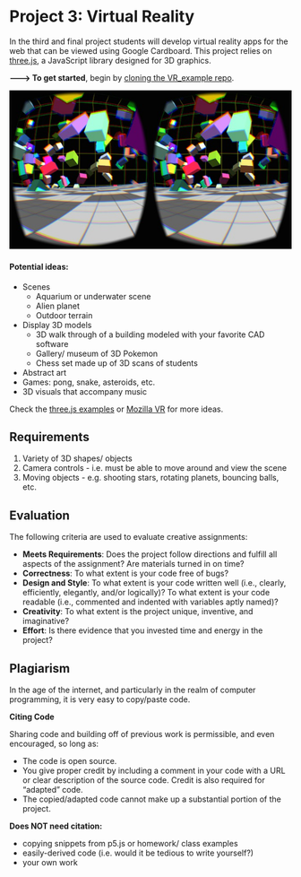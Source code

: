 # Project 3: Virtual Reality

In the third and final project students will develop virtual reality apps for the web that can be viewed using Google Cardboard. This project relies on [three.js](https://threejs.org/examples/), a JavaScript library designed for 3D graphics.

**---> To get started**, begin by [cloning the VR_example repo](https://github.com/Isidore-Newman-School/VR_example). 

![alt](images/webvr.jpg)

#### Potential ideas:
* Scenes
  * Aquarium or underwater scene
  * Alien planet
  * Outdoor terrain
* Display 3D models
  * 3D walk through of a building modeled with your favorite CAD software
  * Gallery/ museum of 3D Pokemon
  * Chess set made up of 3D scans of students
* Abstract art
* Games: pong, snake, asteroids, etc.
* 3D visuals that accompany music

Check the [three.js examples](https://threejs.org/examples/) or [Mozilla VR](https://mozvr.com/#showcase) for more ideas.


## Requirements
1. Variety of 3D shapes/ objects
2. Camera controls - i.e. must be able to move around and view the scene
3. Moving objects - e.g. shooting stars, rotating planets, bouncing balls, etc.

## Evaluation
The following criteria are used to evaluate creative assignments:

* **Meets Requirements**: Does the project follow directions and fulfill all aspects of the assignment? Are materials turned in on time?
* **Correctness**: To what extent is your code free of bugs?
* **Design and Style**: To what extent is your code written well (i.e., clearly, efficiently, elegantly, and/or logically)? To what extent is your code readable (i.e., commented and indented with variables aptly named)?
* **Creativity**: To what extent is the project unique, inventive, and imaginative?
* **Effort**: Is there evidence that you invested time and energy in the project?

## Plagiarism
In the age of the internet, and particularly in the realm of computer programming, it is very easy to copy/paste code.

**Citing Code**  

Sharing code and building off of previous work is permissible, and even encouraged, so long as:
* The code is open source.
* You give proper credit by including a comment in your code with a URL or clear description of the source code. Credit is also required for “adapted” code.
* The copied/adapted code cannot make up a substantial portion of the project.

**Does NOT need citation:**
* copying snippets from p5.js or homework/ class examples
* easily-derived code (i.e. would it be tedious to write yourself?)
* your own work
